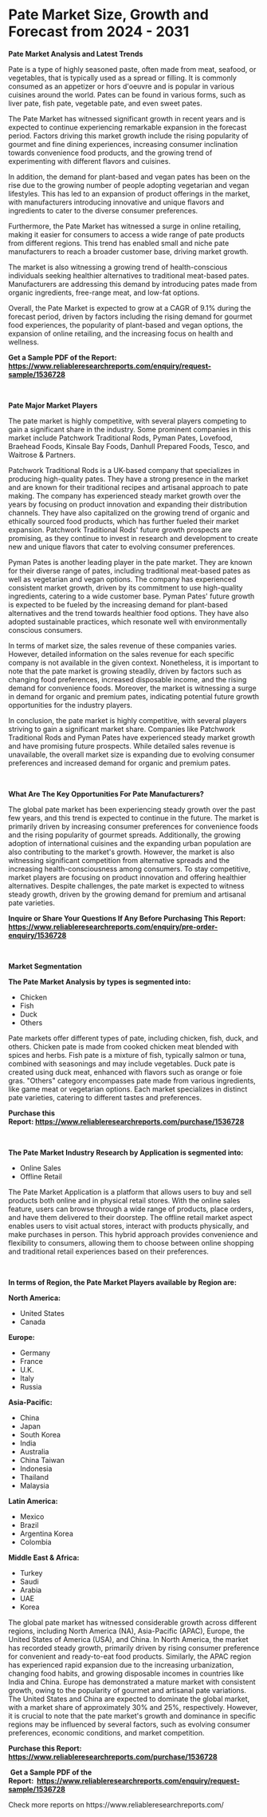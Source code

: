 <p><h1>Pate Market Size, Growth and Forecast from 2024 - 2031</h1></p><p><strong>Pate Market Analysis and Latest Trends</strong></p>
<p><p>Pate is a type of highly seasoned paste, often made from meat, seafood, or vegetables, that is typically used as a spread or filling. It is commonly consumed as an appetizer or hors d'oeuvre and is popular in various cuisines around the world. Pates can be found in various forms, such as liver pate, fish pate, vegetable pate, and even sweet pates.</p><p>The Pate Market has witnessed significant growth in recent years and is expected to continue experiencing remarkable expansion in the forecast period. Factors driving this market growth include the rising popularity of gourmet and fine dining experiences, increasing consumer inclination towards convenience food products, and the growing trend of experimenting with different flavors and cuisines.</p><p>In addition, the demand for plant-based and vegan pates has been on the rise due to the growing number of people adopting vegetarian and vegan lifestyles. This has led to an expansion of product offerings in the market, with manufacturers introducing innovative and unique flavors and ingredients to cater to the diverse consumer preferences.</p><p>Furthermore, the Pate Market has witnessed a surge in online retailing, making it easier for consumers to access a wide range of pate products from different regions. This trend has enabled small and niche pate manufacturers to reach a broader customer base, driving market growth.</p><p>The market is also witnessing a growing trend of health-conscious individuals seeking healthier alternatives to traditional meat-based pates. Manufacturers are addressing this demand by introducing pates made from organic ingredients, free-range meat, and low-fat options.</p><p>Overall, the Pate Market is expected to grow at a CAGR of 9.1% during the forecast period, driven by factors including the rising demand for gourmet food experiences, the popularity of plant-based and vegan options, the expansion of online retailing, and the increasing focus on health and wellness.</p></p>
<p><strong>Get a Sample PDF of the Report:&nbsp; <a href="https://www.reliableresearchreports.com/enquiry/request-sample/1536728">https://www.reliableresearchreports.com/enquiry/request-sample/1536728</a></strong></p>
<p>&nbsp;</p>
<p><strong>Pate Major Market Players</strong></p>
<p><p>The pate market is highly competitive, with several players competing to gain a significant share in the industry. Some prominent companies in this market include Patchwork Traditional Rods, Pyman Pates, Lovefood, Braehead Foods, Kinsale Bay Foods, Danhull Prepared Foods, Tesco, and Waitrose & Partners.</p><p>Patchwork Traditional Rods is a UK-based company that specializes in producing high-quality pates. They have a strong presence in the market and are known for their traditional recipes and artisanal approach to pate making. The company has experienced steady market growth over the years by focusing on product innovation and expanding their distribution channels. They have also capitalized on the growing trend of organic and ethically sourced food products, which has further fueled their market expansion. Patchwork Traditional Rods' future growth prospects are promising, as they continue to invest in research and development to create new and unique flavors that cater to evolving consumer preferences.</p><p>Pyman Pates is another leading player in the pate market. They are known for their diverse range of pates, including traditional meat-based pates as well as vegetarian and vegan options. The company has experienced consistent market growth, driven by its commitment to use high-quality ingredients, catering to a wide customer base. Pyman Pates' future growth is expected to be fueled by the increasing demand for plant-based alternatives and the trend towards healthier food options. They have also adopted sustainable practices, which resonate well with environmentally conscious consumers.</p><p>In terms of market size, the sales revenue of these companies varies. However, detailed information on the sales revenue for each specific company is not available in the given context. Nonetheless, it is important to note that the pate market is growing steadily, driven by factors such as changing food preferences, increased disposable income, and the rising demand for convenience foods. Moreover, the market is witnessing a surge in demand for organic and premium pates, indicating potential future growth opportunities for the industry players.</p><p>In conclusion, the pate market is highly competitive, with several players striving to gain a significant market share. Companies like Patchwork Traditional Rods and Pyman Pates have experienced steady market growth and have promising future prospects. While detailed sales revenue is unavailable, the overall market size is expanding due to evolving consumer preferences and increased demand for organic and premium pates.</p></p>
<p>&nbsp;</p>
<p><strong>What Are The Key Opportunities For Pate Manufacturers?</strong></p>
<p><p>The global pate market has been experiencing steady growth over the past few years, and this trend is expected to continue in the future. The market is primarily driven by increasing consumer preferences for convenience foods and the rising popularity of gourmet spreads. Additionally, the growing adoption of international cuisines and the expanding urban population are also contributing to the market's growth. However, the market is also witnessing significant competition from alternative spreads and the increasing health-consciousness among consumers. To stay competitive, market players are focusing on product innovation and offering healthier alternatives. Despite challenges, the pate market is expected to witness steady growth, driven by the growing demand for premium and artisanal pate varieties.</p></p>
<p><strong>Inquire or Share Your Questions If Any Before Purchasing This Report: <a href="https://www.reliableresearchreports.com/enquiry/pre-order-enquiry/1536728">https://www.reliableresearchreports.com/enquiry/pre-order-enquiry/1536728</a></strong></p>
<p>&nbsp;</p>
<p><strong>Market Segmentation</strong></p>
<p><strong>The Pate Market Analysis by types is segmented into:</strong></p>
<p><ul><li>Chicken</li><li>Fish</li><li>Duck</li><li>Others</li></ul></p>
<p><p>Pate markets offer different types of pate, including chicken, fish, duck, and others. Chicken pate is made from cooked chicken meat blended with spices and herbs. Fish pate is a mixture of fish, typically salmon or tuna, combined with seasonings and may include vegetables. Duck pate is created using duck meat, enhanced with flavors such as orange or foie gras. "Others" category encompasses pate made from various ingredients, like game meat or vegetarian options. Each market specializes in distinct pate varieties, catering to different tastes and preferences.</p></p>
<p><strong>Purchase this Report:&nbsp;<a href="https://www.reliableresearchreports.com/purchase/1536728">https://www.reliableresearchreports.com/purchase/1536728</a></strong></p>
<p>&nbsp;</p>
<p><strong>The Pate Market Industry Research by Application is segmented into:</strong></p>
<p><ul><li>Online Sales</li><li>Offline Retail</li></ul></p>
<p><p>The Pate Market Application is a platform that allows users to buy and sell products both online and in physical retail stores. With the online sales feature, users can browse through a wide range of products, place orders, and have them delivered to their doorstep. The offline retail market aspect enables users to visit actual stores, interact with products physically, and make purchases in person. This hybrid approach provides convenience and flexibility to consumers, allowing them to choose between online shopping and traditional retail experiences based on their preferences.</p></p>
<p>&nbsp;</p>
<p><strong>In terms of Region, the Pate Market Players available by Region are:</strong></p>
<p>
    <p> <strong> North America: </strong>
        <ul>
            <li>United States</li>
            <li>Canada</li>
        </ul>
        </p> 
    <p> <strong> Europe: </strong>
        <ul>
            <li>Germany</li>
            <li>France</li>
            <li>U.K.</li>
            <li>Italy</li>
            <li>Russia</li>
        </ul>
        </p> 
    <p> <strong> Asia-Pacific: </strong>
        <ul>
            <li>China</li>
            <li>Japan</li>
            <li>South Korea</li>
            <li>India</li>
            <li>Australia</li>
            <li>China Taiwan</li>
            <li>Indonesia</li>
            <li>Thailand</li>
            <li>Malaysia</li>
        </ul>
        </p> 
    <p> <strong> Latin America: </strong>
        <ul>
            <li>Mexico</li>
            <li>Brazil</li>
            <li>Argentina Korea</li>
            <li>Colombia</li>
        </ul>
        </p> 
    <p> <strong> Middle East & Africa: </strong>
        <ul>
            <li>Turkey</li>
            <li>Saudi</li>
            <li>Arabia</li>
            <li>UAE</li>
            <li>Korea</li>
        </ul>
    </p>
    </p>
<p><p>The global pate market has witnessed considerable growth across different regions, including North America (NA), Asia-Pacific (APAC), Europe, the United States of America (USA), and China. In North America, the market has recorded steady growth, primarily driven by rising consumer preference for convenient and ready-to-eat food products. Similarly, the APAC region has experienced rapid expansion due to the increasing urbanization, changing food habits, and growing disposable incomes in countries like India and China. Europe has demonstrated a mature market with consistent growth, owing to the popularity of gourmet and artisanal pate variations. The United States and China are expected to dominate the global market, with a market share of approximately 30% and 25%, respectively. However, it is crucial to note that the pate market's growth and dominance in specific regions may be influenced by several factors, such as evolving consumer preferences, economic conditions, and market competition.</p></p>
<p><strong>Purchase this Report: <a href="https://www.reliableresearchreports.com/purchase/1536728">https://www.reliableresearchreports.com/purchase/1536728</a></strong></p>
<p>&nbsp;<strong>Get a Sample PDF of the Report:&nbsp;&nbsp;<a href="https://www.reliableresearchreports.com/enquiry/request-sample/1536728">https://www.reliableresearchreports.com/enquiry/request-sample/1536728</a></strong></p>
<p><strong></strong></p>
<p>Check more reports on https://www.reliableresearchreports.com/</p>